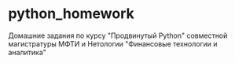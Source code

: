 # python_homework
Домашние задания по курсу "Продвинутый Python" совместной магистратуры МФТИ и Нетологии "Финансовые технологии и аналитика"
